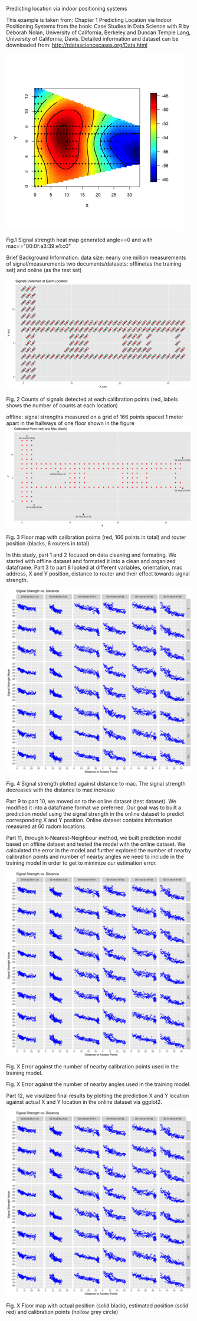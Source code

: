 Predicting location via indoor positioning systems

This example is taken from: Chapter 1 Predicting Location via Indoor Positioning Systems from the book: Case Studies in Data Science with R by Deborah Nolan, University of California, Berkeley and Duncan Temple Lang, University of California, Davis.
Detailed information and dataset can be downloaded from: http://rdatasciencecases.org/Data.html

![Heatmap1](Heatmap1.png?raw=true "FirstHeatmap")

Fig.1 Signal strength heat map generated angle==0 and with mac=="00:0f:a3:39:e1:c0"

Brief Background Information:
data size: nearly one million measurements of signal/measurements
two documents/datasets: offline(as the training set) and online (as the test set)

![SignalCounts](CountsofSignalsatEachLoc.png?raw=true "SignalCounts")

Fig. 2 Counts of signals detected at each calibration points (red, labels shows the number of counts at each location)

offline: signal strengths measured on a grid of 166 points spaced 1 meter apart in the hallways of one floor shown in the figure
![FloorMapandMac](CalibPointandMac.png?raw=true "FloorMapandMac")

Fig. 3 Floor map with calibration points (red, 166 points in total) and router position (blacks, 6 routers in total)

In this study, part 1 and 2 focused on data cleaning and formating. We started with offline dataset and formated it into a clean and organized dataframe. Part 3 to part 8 looked at different variables, orientation, mac address, X and Y position, distance to router and their effect towards signal strength.

![SignalStrengthvsDist](SignalStrengthvsDist.png?raw=true "SignalStrengthvsDist")

Fig. 4 Signal strength plotted against distance to mac. The signal strength decreases with the distance to mac increase

Part 9 to part 10, we moved on to the online dataset (test dataset). We modified it into a dataframe format we preferred. Our goal was to built a prediction model using the signal strength in the online dataset to predict corresponding X and Y position. Online dataset contains information measured at 60 radom locations.

Part 11, through k-Nearest-Neighbour method, we built prediction model based on offline dataset and tested the model with the online dataset. We calculated the error in the model and further explored the number of nearby calibration points and number of nearby angles we need to include in the training model in order to get to minimize our estimation error.

![SignalStrengthvsDist](SignalStrengthvsDist.png?raw=true "SignalStrengthvsDist")

Fig. X Error against the number of nearby calibration points used in the training model.

Fig. X Error against the number of nearby angles used in the training model.

Part 12, we visulized final results by plotting the prediction X and Y location against actual X and Y location in the online dataset via ggplot2.

![SignalStrengthvsDist](SignalStrengthvsDist.png?raw=true "SignalStrengthvsDist")

Fig. X Floor map with actual position (solid black), estimated position (solid red) and calibration points (hollow grey circle)



